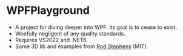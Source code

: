 # WPFPlayground
- A project for diving deeper into WPF. Its goal is to cease to exist.
- Woefully negligent of any quality standards.
- Requires VS2022 and .NET6.
- Some 3D lib and examples from [Rod Stephens]( https://github.com/WriterRod/WPF-3d-source) (MIT).
